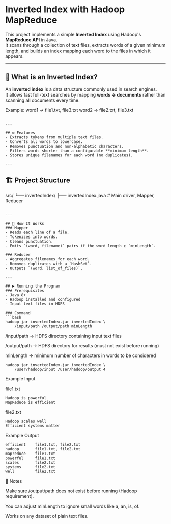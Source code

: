 # Inverted Index with Hadoop MapReduce

This project implements a simple **Inverted Index** using Hadoop's **MapReduce API** in Java.  
It scans through a collection of text files, extracts words of a given minimum length, and builds an index mapping each word to the files in which it appears.

---

## 📖 What is an Inverted Index?
An **inverted index** is a data structure commonly used in search engines.  
It allows fast full-text searches by mapping **words → documents** rather than scanning all documents every time.

Example:
word1 → file1.txt, file3.txt
word2 → file2.txt, file3.txt

```

---

## ⚙️ Features
- Extracts tokens from multiple text files.
- Converts all words to lowercase.
- Removes punctuation and non-alphabetic characters.
- Filters words shorter than a configurable **minimum length**.
- Stores unique filenames for each word (no duplicates).

---
```
## 🏗️ Project Structure

src/
└── invertedIndex/
├── invertedIndex.java # Main driver, Mapper, Reducer

```

---

## 🚀 How It Works
### Mapper
- Reads each line of a file.
- Tokenizes into words.
- Cleans punctuation.
- Emits `(word, filename)` pairs if the word length ≥ `minLength`.

### Reducer
- Aggregates filenames for each word.
- Removes duplicates with a `HashSet`.
- Outputs `(word, list_of_files)`.

---

## ▶️ Running the Program
### Prerequisites
- Java 8+
- Hadoop installed and configured
- Input text files in HDFS

### Command
```bash
hadoop jar invertedIndex.jar invertedIndex \
    /input/path /output/path minLength

```
/input/path → HDFS directory containing input text files

/output/path → HDFS directory for results (must not exist before running)

minLength → minimum number of characters in words to be considered
```
hadoop jar invertedIndex.jar invertedIndex \
    /user/hadoop/input /user/hadoop/output 4

```

Example Input

file1.txt
```
Hadoop is powerful
MapReduce is efficient

```
file2.txt
```
Hadoop scales well
Efficient systems matter

```
Example Output
```
efficient    file1.txt, file2.txt
hadoop       file1.txt, file2.txt
mapreduce    file1.txt
powerful     file1.txt
scales       file2.txt
systems      file2.txt
well         file2.txt

```
📝 Notes

Make sure /output/path does not exist before running (Hadoop requirement).

You can adjust minLength to ignore small words like a, an, is, of.

Works on any dataset of plain text files.

